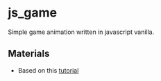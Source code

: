 # js_game
Simple game animation written in javascript vanilla.

## Materials
- Based on this <a href="https://courses.edx.org/courses/course-v1:W3Cx+JS.0x+3T2018/course/">tutorial</a>
